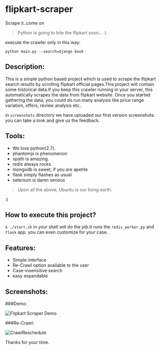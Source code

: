 flipkart-scraper
================

Scrape it..come on

> Python is going to bite the flipkart soon... :)

execute the crawler only in this way:

`python main.py --search=django book`

Description:
------------

This is a simple python based project which is used to scrape the flipkart search results by scrolling flipkart official pages.This project will contain some historical data.If you keep this crawler running in your server, this automatically scrapes the data from flipkart website. Once you started gathering the data, you could do run many analysis like price range variation, offers, review analysis etc..

in `screenshots` directory we have uploaded our first version screenshots. you can take a look and give us the feedback.

Tools:
------

- We love python(2.7).
- phantomjs is phenomenon
- xpath is amazing.
- redis always rocks
- mongodb is sweet, if you are apetite 
- flask simply flashes as usual
- selenium is damn serious

> Upon all the above, Ubuntu is our living earth.

:)

How to execute this project?
----------------------------

`$ ./start.sh` in your shell will do the job.It runs the `redis_worker.py` and `flask` app.
you can even customize for your case.


Features:
---------
- Simple interface
- Re-Crawl option available to the user
- Case-insensitive search 
- easy expandable

Screenshots:
------------
###Demo:


![Flipkart Scraper Demo](https://raw.githubusercontent.com/nava45/flipkart-scraper/master/screenshots/A%20Snake's%20Flipkart%20Scraper%20Demo.png)

###Re-Crawl:

![CrawlReschedule](https://raw.githubusercontent.com/nava45/flipkart-scraper/master/screenshots/Crawlschedule.png)


Thanks for your time.
